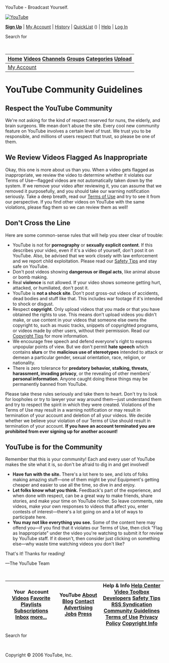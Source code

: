 



YouTube - Broadcast Yourself.
















[![YouTube](/img/logo_tagline_sm.gif)](/)


**[Sign Up](/signup)**
|
[My Account](/my_account)
|
[History](/recently_watched)
|
[QuickList](/watch_queue?all)
 () 
 |
[Help](/t/help_center)
|
[Log In](/login?next=/t/community_guidelines)






Search for 

  
 




| [Home](/index)     [Videos](/browse?s=mp)     [Channels](/members)     [Groups](/groups_main)     [Categories](/categories)     [Upload](/my_videos_upload) |
| --- |
| [My Account](/my_account) | [My Videos](/my_videos) | [My Favorites](/my_favorites) | [My Friends](/my_friends?sort=n) | [My Inbox](/my_messages) | [My Subscriptions](/subscription_center) | [My Groups](/groups_my) | [My Channel](/my_profile) |




# YouTube Community Guidelines


## Respect the YouTube Community


We're not asking for the kind of respect reserved for nuns, the elderly, and brain surgeons. We mean don't abuse the site. Every cool new community feature on YouTube involves a certain level of trust. We trust you to be responsible, and millions of users respect that trust, so please be one of them.


## We Review Videos Flagged As Inappropriate


Okay, this one is more about us than you. When a video gets flagged as inappropriate, we review the video to determine whether it violates our Terms of Use—flagged videos are not automatically taken down by the system. If we remove your video after reviewing it, you can assume that we removed it purposefully, and you should take our warning notification seriously. Take a deep breath, read our [Terms of Use](/t/terms) and try to see it from our perspective. If you find other videos on YouTube with the same violations, please flag them so we can review them as well!


## Don't Cross the Line


Here are some common-sense rules that will help you steer clear of trouble:


* YouTube is not for **pornography** or **sexually explicit content**. If this describes your video, even if it's a video of yourself, don't post it on YouTube. Also, be advised that we work closely with law enforcement and we report child exploitation. Please read our [Safety Tips](/t/safety) and stay safe on YouTube.
* Don't post videos showing **dangerous or illegal acts**, like animal abuse or bomb making.
* Real **violence** is not allowed. If your video shows someone getting hurt, attacked, or humiliated, don't post it.
* YouTube is **not a shock site**. Don't post gross-out videos of accidents, dead bodies and stuff like that. This includes war footage if it's intended to shock or disgust.
 * Respect **copyright**. Only upload videos that you made or that you have obtained the rights to use. This means don't upload videos you didn't make, or use content in your videos that someone else owns the copyright to, such as music tracks, snippets of copyrighted programs, or videos made by other users, without their permission. Read our [Copyright Tips](/t/howto_copyright) for more information.
* We encourage free speech and defend everyone's right to express unpopular points of view. But we don't permit **hate speech** which contains **slurs** or the **malicious use of stereotypes** intended to attack or demean a particular gender, sexual orientation, race, religion, or nationality.
* There is zero tolerance for **predatory behavior, stalking, threats, harassment, invading privacy**, or the revealing of other members' **personal information**. Anyone caught doing these things may be permanently banned from YouTube.


Please take these rules seriously and take them to heart. Don't try to look for loopholes or try to lawyer your way around them—just understand them and try to respect the spirit in which they were created. Violations of the Terms of Use may result in a warning notification or may result in termination of your account and deletion of all your videos. We decide whether we believe your violation of our Terms of Use should result in termination of your account. **If you have an account terminated you are prohibited from ever signing up for another account!**


## YouTube is for the Community


Remember that this is your community! Each and every user of YouTube makes the site what it is, so don't be afraid to dig in and get involved!


* **Have fun with the site.** There's a lot here to see, and lots of folks making amazing stuff—one of them might be you! Equipment's getting cheaper and easier to use all the time, so dive in and enjoy.
* **Let folks know what you think.** Feedback's part of the experience, and when done with respect, can be a great way to make friends, share stories, and make your time on YouTube richer. So leave comments, rate videos, make your own responses to videos that affect you, enter contests of interest—there's a lot going on and a lot of ways to participate here.
* **You may not like everything you see.** Some of the content here may offend you—if you find that it violates our Terms of Use, then click "Flag as Inappropriate" under the video you're watching to submit it for review by YouTube staff. If it doesn't, then consider just clicking on something else—why waste time watching videos you don't like?


That's it! Thanks for reading!


—The YouTube Team



 





| Your  Account   [Videos](/my_videos) [Favorite](/my_favorites) [Playlists](/my_playlists)   [Subscriptions](/subscription_center) [Inbox](/my_messages) [more...](/my_account) | YouTube   [About](/t/about) [Blog](/blog) [Contact](/contact)   [Advertising](/advertise) [Jobs](http://www.pcrecruiter.net/pcrbin/regmenu.exe?uid=youtube.youtube) [Press](/press_room) | Help & Info   [Help Center](/t/help_center) [Video Toolbox](/t/video_toolbox) [Developers](/dev)   [Safety Tips](/t/safety) [RSS Syndication](/rssls) [Community Guidelines](/t/community_guidelines)   [Terms of Use](/t/terms) [Privacy Policy](/t/privacy) [Copyright Info](/t/dmca_policy) |
| --- | --- | --- |


 
 


Search for 

  
 

 

 Copyright © 2006 YouTube, Inc.
  
 
 

